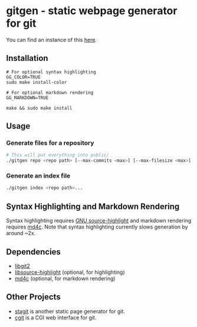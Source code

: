 # gitgen - static webpage generator for git

You can find an instance of this [here](https://git.frady.org/).

## Installation

```
# For optional syntax highlighting
GG_COLOR=TRUE
sudo make install-color

# For optional markdown rendering
GG_MARKDOWN=TRUE

make && sudo make install
```

## Usage

### Generate files for a repository

```bash
# This will put everything into public/
./gitgen repo <repo path> [--max-commits <max>] [--max-filesize <max>] [--max-diff-lines <max>]
```

### Generate an index file

```bash
./gitgen index <repo path>...
```

## Syntax Highlighting and Markdown Rendering

Syntax highlighting requires [GNU source-highlight](https://www.gnu.org/software/src-highlite/) and markdown rendering requires [md4c](https://github.com/mity/md4c). Note that syntax highlighting currently slows generation by around ~2x.

## Dependencies

* [libgit2](https://libgit2.org/)
* [libsource-highlight](https://www.gnu.org/software/src-highlite/) (optional, for highlighting)
* [md4c](https://github.com/mity/md4c) (optional, for markdown rendering)

## Other Projects

* [stagit](https://codemadness.org/stagit.html) is another static page generator for git.
* [cgit](https://git.zx2c4.com/cgit/about/) is a CGI web interface for git.

